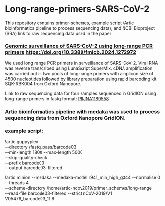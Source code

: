 # Long-range-primers-SARS-CoV-2

This repository contains primer-schemes, example script (Artic bioinformatics pipeline to process sequencing data), and NCBI Bioproject (SRA) link to raw sequencing data used in the paper 
### [Genomic surveillance of SARS-CoV-2 using long-range PCR primers](https://www.frontiersin.org/journals/microbiology/articles/10.3389/fmicb.2024.1272972/full) https://doi.org/10.3389/fmicb.2024.1272972

We used long range PCR primers in surveillance of SARS-CoV-2. Viral RNA was reverse transcribed using LunaScript SuperMix. cDNA amplification was carried out in two pools of long-range primers with amplicon size of 4500 nucleotides followed by library preparation using rapid barcoding kit SQK-RBK004 from Oxford Nanopore. 

Link to raw sequencing data for four samples sequenced in GridION using long-range primers in fastq format: [PRJNA1189558](https://www.ncbi.nlm.nih.gov/sra/?term=PRJNA1189558)

### [Artic bioinformatics pipeline](https://github.com/artic-network/fieldbioinformatics) with medaka was used to process sequencing data from Oxford Nanopore GridION.


### example script:

!artic guppyplex \
--directory /fastq_pass/barcode03 \
--min-length 1800 --max-length 5000 \
--skip-quality-check \
--prefix barcode03 \
--output barcode03-filtered


!artic minion --medaka --medaka-model r941_min_high_g344 --normalise 0 \
--threads 4 \
--scheme-directory /home/artic-ncov2019/primer_schemes/long-range \
--read-file barcode03-filtered --strict nCoV-2019/V1 V05476_barcode03_11.6
